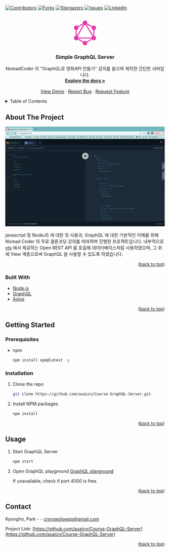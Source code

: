 <div id="top"></div>
<!--
*** Thanks for checking out the Best-README-Template. If you have a suggestion
*** that would make this better, please fork the repo and create a pull request
*** or simply open an issue with the tag "enhancement".
*** Don't forget to give the project a star!
*** Thanks again! Now go create something AMAZING! :D
-->

<!-- PROJECT SHIELDS -->
<!--
*** I'm using markdown "reference style" links for readability.
*** Reference links are enclosed in brackets [ ] instead of parentheses ( ).
*** See the bottom of this document for the declaration of the reference variables
*** for contributors-url, forks-url, etc. This is an optional, concise syntax you may use.
*** https://www.markdownguide.org/basic-syntax/#reference-style-links
-->

[![Contributors][contributors-shield]][contributors-url]
[![Forks][forks-shield]][forks-url]
[![Stargazers][stars-shield]][stars-url]
[![Issues][issues-shield]][issues-url]
[![LinkedIn][linkedin-shield]][linkedin-url]

<!-- PROJECT LOGO -->

<br />

<div align="center">
  <a href="https://github.com/auaicn/Course-GraphQL-Server">
    <img src="images/logo.png" alt="Logo" width="80" height="80">
  </a>

<h3 align="center">Simple GraphQL Server</h3>

  <p align="center">
    NomadCoder 의 "GraphQL로 영화API 만들기" 강의를 들으며 제작한 간단한 서버입니다.
    <br />
    <a href="https://github.com/auaicn/Course-GraphQL-Server"><strong>Explore the docs »</strong></a>
    <br />
    <br />
    <a href="https://github.com/auaicn/Course-GraphQL-Server">View Demo</a>
    ·
    <a href="https://github.com/auaicn/Course-GraphQL-Server/issues">Report Bug</a>
    ·
    <a href="https://github.com/auaicn/Course-GraphQL-Server/issues">Request Feature</a>

  </p>
</div>

<!-- TABLE OF CONTENTS -->
<details>
  <summary>Table of Contents</summary>
  <ol>
    <li>
      <a href="#about-the-project">About The Project</a>
      <ul>
        <li><a href="#built-with">Built With</a></li>
      </ul>
    </li>
    <li>
      <a href="#getting-started">Getting Started</a>
      <ul>
        <li><a href="#prerequisites">Prerequisites</a></li>
        <li><a href="#installation">Installation</a></li>
      </ul>
    </li>
    <li><a href="#usage">Usage</a></li>
    <li><a href="#contact">Contact</a></li>
  </ol>
</details>

<!-- ABOUT THE PROJECT -->

## About The Project

[![Product Name Screen Shot][product-screenshot]](https://example.com)

javascript 및 NodeJS 에 대한 첫 사용과, GraphQL 에 대한 기본적인 이해를 위해 Nomad Coder 의 무료 클론코딩 강의를 따라하며 진행한 프로젝트입니다.
내부적으로 [yts](https://yts.mx/) 에서 제공하는 Open REST API 를 호출해 데이터베이스처럼 사용하였으며, 그 위에 View 계층으로써 GraphQL 을 사용할 수 있도록 하였습니다.

<p align="right">(<a href="#top">back to top</a>)</p>

### Built With

- [Node.js](https://nodejs.org/en/)
- [GraphQL](https://graphql.org/)
- [Axios](https://github.com/axios/axios)

<p align="right">(<a href="#top">back to top</a>)</p>

<!-- GETTING STARTED -->

## Getting Started

### Prerequisites

- npm
  ```sh
  npm install npm@latest -g
  ```

### Installation

1. Clone the repo
   ```sh
   git clone https://github.com/auaicn/Course-GraphQL-Server.git
   ```
2. Install NPM packages
   ```sh
   npm install
   ```

<p align="right">(<a href="#top">back to top</a>)</p>

<!-- USAGE EXAMPLES -->

## Usage

1. Start GraphQL Server

   ```sh
   npm start
   ```

2. Open GraphQL playground [GraphQL playground](localhost:4000)

   If unavailable, check if port 4000 is free.

<p align="right">(<a href="#top">back to top</a>)</p>

<!-- CONTACT -->

## Contact

Kyungho, Park - - crorowslowpp@gmail.com

Project Link: [https://github.com/auaicn/Course-GraphQL-Server](https://github.com/auaicn/Course-GraphQL-Server)

<p align="right">(<a href="#top">back to top</a>)</p>

<!-- MARKDOWN LINKS & IMAGES -->
<!-- https://www.markdownguide.org/basic-syntax/#reference-style-links -->

[contributors-shield]: https://img.shields.io/github/contributors/auaicn/Course-GraphQL-Server.svg?style=for-the-badge
[contributors-url]: https://github.com/auaicn/Course-GraphQL-Server/graphs/contributors
[forks-shield]: https://img.shields.io/github/forks/auaicn/Course-GraphQL-Server.svg?style=for-the-badge
[forks-url]: https://github.com/auaicn/Course-GraphQL-Server/network/members
[stars-shield]: https://img.shields.io/github/stars/auaicn/Course-GraphQL-Server.svg?style=for-the-badge
[stars-url]: https://github.com/auaicn/Course-GraphQL-Server/stargazers
[issues-shield]: https://img.shields.io/github/issues/auaicn/Course-GraphQL-Server.svg?style=for-the-badge
[issues-url]: https://github.com/auaicn/Course-GraphQL-Server/issues
[license-shield]: https://img.shields.io/github/license/auaicn/Course-GraphQL-Server.svg?style=for-the-badge
[license-url]: https://github.com/auaicn/Course-GraphQL-Server/blob/master/LICENSE.txt
[linkedin-shield]: https://img.shields.io/badge/-LinkedIn-black.svg?style=for-the-badge&logo=linkedin&colorB=555
[linkedin-url]: https://linkedin.com/in/linkedin_username
[product-screenshot]: images/screenshot.png
